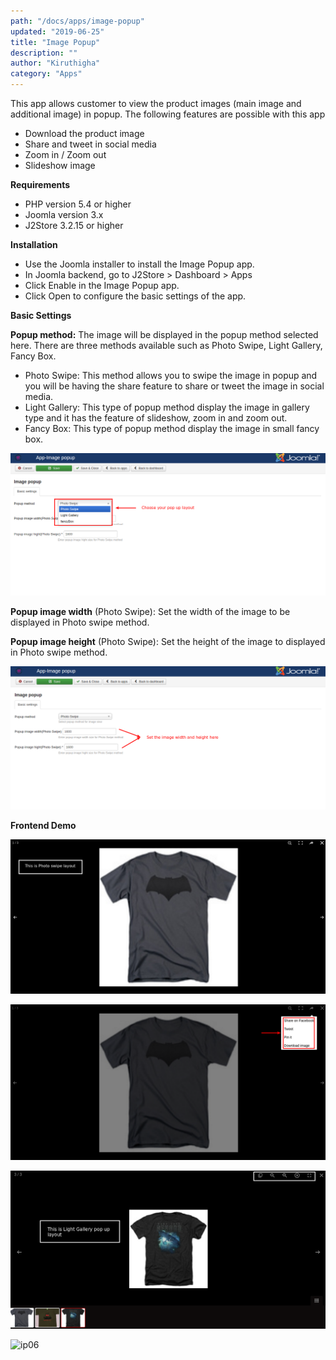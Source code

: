 ```yaml
---
path: "/docs/apps/image-popup"
updated: "2019-06-25"
title: "Image Popup"
description: ""
author: "Kiruthigha"
category: "Apps"
---
```



This app allows customer to view the product images (main image and additional image) in popup. The following features are possible with this app

* Download the product image
* Share and tweet in social media
* Zoom in / Zoom out
* Slideshow image


**Requirements**

* PHP version 5.4 or higher
* Joomla version 3.x
* J2Store 3.2.15 or higher

**Installation**

* Use the Joomla installer to install the Image Popup app.
* In Joomla backend, go to J2Store > Dashboard > Apps
* Click Enable in the Image Popup app.
* Click Open to configure the basic settings of the app.

**Basic Settings**

**Popup method:** The image will be displayed in the popup method selected here. There are three methods available such as Photo Swipe, Light Gallery, Fancy Box.

* Photo Swipe: This method allows you to swipe the image in popup and you will be having the share feature to share or tweet the image in social media.
* Light Gallery: This type of popup method display the image in gallery type and it has the feature of slideshow, zoom in and zoom out.
* Fancy Box: This type of popup method display the image in small fancy box.

![ip01](https://raw.githubusercontent.com/j2store/doc-images/master/apps/image-pop-up/image_popup_01.png)

**Popup image width** (Photo Swipe): Set the width of the image to be displayed in Photo swipe method.

**Popup image height** (Photo Swipe): Set the height of the image to displayed in Photo swipe method.

![ip02](https://raw.githubusercontent.com/j2store/doc-images/master/apps/image-pop-up/image_popup_02.png)

**Frontend Demo**

![ip03](https://raw.githubusercontent.com/j2store/doc-images/master/apps/image-pop-up/image_popup_03.png)

![ip04](https://raw.githubusercontent.com/j2store/doc-images/master/apps/image-pop-up/image_popup_04.png)

![ip05](https://raw.githubusercontent.com/j2store/doc-images/master/apps/image-pop-up/image_popup_05.png)

![ip06](/home/flycart/Desktop/j2dc/content/images/apps/image-pop-up/image_popup_06.png)
